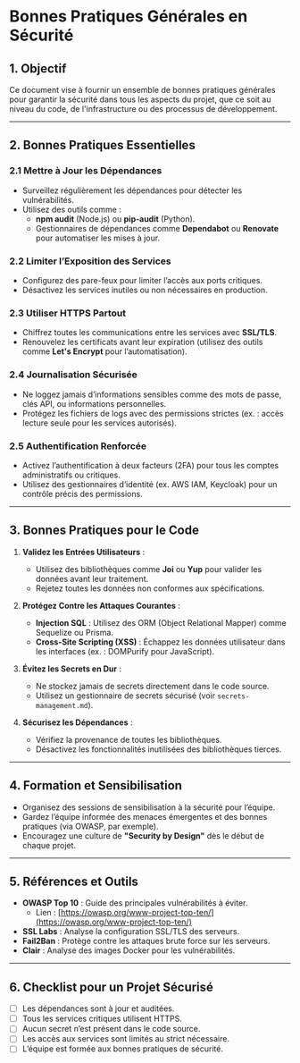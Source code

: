 # **Bonnes Pratiques Générales en Sécurité**

## **1. Objectif**

Ce document vise à fournir un ensemble de bonnes pratiques générales pour garantir la sécurité dans tous les aspects du projet, que ce soit au niveau du code, de l'infrastructure ou des processus de développement.

---

## **2. Bonnes Pratiques Essentielles**

### **2.1 Mettre à Jour les Dépendances**

- Surveillez régulièrement les dépendances pour détecter les vulnérabilités.
- Utilisez des outils comme :
  - **npm audit** (Node.js) ou **pip-audit** (Python).
  - Gestionnaires de dépendances comme **Dependabot** ou **Renovate** pour automatiser les mises à jour.

### **2.2 Limiter l’Exposition des Services**

- Configurez des pare-feux pour limiter l’accès aux ports critiques.
- Désactivez les services inutiles ou non nécessaires en production.

### **2.3 Utiliser HTTPS Partout**

- Chiffrez toutes les communications entre les services avec **SSL/TLS**.
- Renouvelez les certificats avant leur expiration (utilisez des outils comme **Let's Encrypt** pour l’automatisation).

### **2.4 Journalisation Sécurisée**

- Ne loggez jamais d’informations sensibles comme des mots de passe, clés API, ou informations personnelles.
- Protégez les fichiers de logs avec des permissions strictes (ex. : accès lecture seule pour les services autorisés).

### **2.5 Authentification Renforcée**

- Activez l’authentification à deux facteurs (2FA) pour tous les comptes administratifs ou critiques.
- Utilisez des gestionnaires d’identité (ex. AWS IAM, Keycloak) pour un contrôle précis des permissions.

---

## **3. Bonnes Pratiques pour le Code**

1. **Validez les Entrées Utilisateurs** :
   - Utilisez des bibliothèques comme **Joi** ou **Yup** pour valider les données avant leur traitement.
   - Rejetez toutes les données non conformes aux spécifications.

2. **Protégez Contre les Attaques Courantes** :
   - **Injection SQL** : Utilisez des ORM (Object Relational Mapper) comme Sequelize ou Prisma.
   - **Cross-Site Scripting (XSS)** : Échappez les données utilisateur dans les interfaces (ex. : DOMPurify pour JavaScript).

3. **Évitez les Secrets en Dur** :
   - Ne stockez jamais de secrets directement dans le code source.
   - Utilisez un gestionnaire de secrets sécurisé (voir `secrets-management.md`).

4. **Sécurisez les Dépendances** :
   - Vérifiez la provenance de toutes les bibliothèques.
   - Désactivez les fonctionnalités inutilisées des bibliothèques tierces.

---

## **4. Formation et Sensibilisation**

- Organisez des sessions de sensibilisation à la sécurité pour l’équipe.
- Gardez l’équipe informée des menaces émergentes et des bonnes pratiques (via OWASP, par exemple).
- Encouragez une culture de **"Security by Design"** dès le début de chaque projet.

---

## **5. Références et Outils**

- **OWASP Top 10** : Guide des principales vulnérabilités à éviter.
  - Lien : [https://owasp.org/www-project-top-ten/](https://owasp.org/www-project-top-ten/)
- **SSL Labs** : Analyse la configuration SSL/TLS des serveurs.
- **Fail2Ban** : Protège contre les attaques brute force sur les serveurs.
- **Clair** : Analyse des images Docker pour les vulnérabilités.

---

## **6. Checklist pour un Projet Sécurisé**

- [ ] Les dépendances sont à jour et auditées.
- [ ] Tous les services critiques utilisent HTTPS.
- [ ] Aucun secret n’est présent dans le code source.
- [ ] Les accès aux services sont limités au strict nécessaire.
- [ ] L’équipe est formée aux bonnes pratiques de sécurité.
